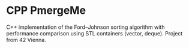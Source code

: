 # CPP PmergeMe
C++ implementation of the Ford–Johnson  sorting algorithm with performance comparison using STL containers (vector, deque). Project from 42 Vienna.
